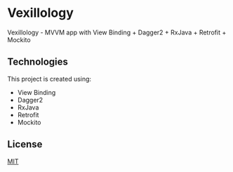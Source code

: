 # Vexillology

Vexillology - MVVM app with View Binding + Dagger2 + RxJava + Retrofit + Mockito

## Technologies
This project is created using:
* View Binding
* Dagger2
* RxJava
* Retrofit
* Mockito

## License
[MIT](https://choosealicense.com/licenses/mit/)
